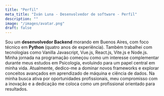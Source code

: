 ```yaml
---
title: "Perfil"
meta_title: "Iván Luna - Desenvolvedor de software - Perfil"
description: ""
image: "/images/avatar.png"
draft: false
---
```

 
Sou um **desenvolvedor Backend** morando em Buenos Aires, com foco técnico em **Python** (quatro anos de experiência). Também trabalhei com tecnologias como Vanilla Javascript, Vue.js, React.js, Vite.js e Node.js. Minha jornada na programação começou como um interesse complementar durante meus estudos em Psicologia, evoluindo para um papel central em minha vida. Atualmente, dedico-me a dominar novos frameworks e explorar conceitos avançados em aprendizado de máquina e ciência de dados. Na minha busca ativa por oportunidades profissionais, meu compromisso com a inovação e a dedicação me coloca como um profissional orientado para resultados. 
